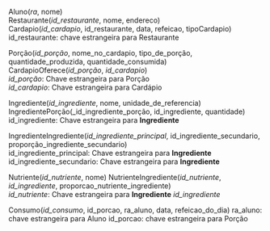 Aluno(_ra_, nome)  
Restaurante(_id_restaurante_, nome, endereco)  
Cardapio(_id_cardapio_, id_restaurante, data, refeicao, tipoCardapio)  
id_restaurante: chave estrangeira para Restaurante

Porção(_id_porção_, nome_no_cardapio, tipo_de_porção, quantidade_produzida, quantidade_consumida)  
CardapioOferece(_id_porção_, _id_cardapio_)  
_id_porção_: Chave estrangeira para Porção  
_id_cardapio_: Chave estrangeira para Cardápio  

Ingrediente(_id_ingrediente_, nome, unidade_de_referencia)  
IngredientePorção(_id_ingrediente_porção, id_ingrediente, quantidade)  
id_ingrediente: Chave estrangeira para __Ingrediente__  

IngredienteIngrediente(_id_ingrediente_principal_, id_ingrediente_secundario, proporção_ingrediente_secundario)  
id_ingrediente_principal: Chave estrangeira para __Ingrediente__  
id_ingrediente_secundario: Chave estrangeira para __Ingrediente__  

Nutriente(_id_nutriente_, nome) 
NutrienteIngrediente(_id_nutriente_, _id_ingrediente_, proporcao_nutriente_ingrediente)  
_id_nutriente_: Chave estrangeira para __Ingrediente__
_id_ingrediente_

Consumo(_id_consumo_, id_porcao, ra_aluno, data, refeicao_do_dia)
ra_aluno: chave estrangeira para Aluno
id_porcao: chave estrangeira para Porção

